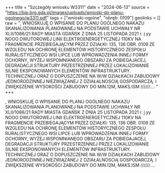 +++
title = "Szczegóły wniosku W3311"
date = "2024-06-13"
source = "https://bip.brg.gda.pl/images/uploads/wnioski-do-planu-ogolnego/w3311.pdf"
tags = ["wnioski-ogolne", "obręb: 0109"]
geolinks = []
raw = ", WNIOSKUJĘ O WPISANIE DO PLANU OGÓLNEGO NAKAZU SKANALIZOWANIA PLANOWANEJ NA PODSTAWIE UCHWAŁY NR XLII/1086/21 RADY MIASTA GDAŃSK Z DNIA 25 LISTOPADA 2021 r. j yy NOOO DWUTOROWEJ LINII ELEKTROENERGETYCZNEJ 110KV NA FRAGMENCIE PRZEBIEGAJĄCYM PRZEZ DZIAŁKI: 135, 136 OBR. 0109 ZE WZGLEDU NA OCHRONĘ ELEMENTÓW HISTORYCZNEGO ZESPOŁU RURALISTYCZNEGO WSI LIPCE LUB WPROWADZENIA INNEJ FORMY OCHORNY, WYŻEJ WSPOMNIANEGO OBSZARU ZA POBIEGAJACEJ, DEGRADACJI STRUKTURY PRZESTRZENNEJ PRZEZ LOKALIZOWANIE SILNIE EKSPONOWANYCH ELEMENTÓW INFRASTRUKTURY. TECHNICZNEJ ORAZ O DOPUSZCZENIE NA W/W DZIAŁKACH ZABUDOWY JEDNORODZINNEJ NIEZWIĄZANEJ Z DZIAŁALNOSCIĄ GOSPODARCZĄ. I ZWIĘKSZENIE WYSOKOŚCI ZABUDOWY DO MIN.12M, MAKS.ISM   //////.... "
+++

, WNIOSKUJĘ O WPISANIE DO PLANU OGÓLNEGO NAKAZU SKANALIZOWANIA PLANOWANEJ NA PODSTAWIE
UCHWAŁY NR XLII/1086/21 RADY MIASTA GDAŃSK Z DNIA 25 LISTOPADA 2021 r.
j yy NOOO
DWUTOROWEJ LINII ELEKTROENERGETYCZNEJ 110KV NA FRAGMENCIE PRZEBIEGAJĄCYM PRZEZ DZIAŁKI:
135, 136 OBR. 0109 ZE WZGLEDU NA OCHRONĘ ELEMENTÓW HISTORYCZNEGO ZESPOŁU RURALISTYCZNEGO WSI LIPCE LUB
WPROWADZENIA INNEJ FORMY OCHORNY, WYŻEJ WSPOMNIANEGO OBSZARU ZA POBIEGAJACEJ, DEGRADACJI STRUKTURY
PRZESTRZENNEJ PRZEZ LOKALIZOWANIE SILNIE EKSPONOWANYCH ELEMENTÓW INFRASTRUKTURY. TECHNICZNEJ
ORAZ O DOPUSZCZENIE NA W/W DZIAŁKACH ZABUDOWY JEDNORODZINNEJ NIEZWIĄZANEJ Z DZIAŁALNOSCIĄ
GOSPODARCZĄ. I ZWIĘKSZENIE WYSOKOŚCI ZABUDOWY DO MIN.12M, MAKS.ISM   //////....




